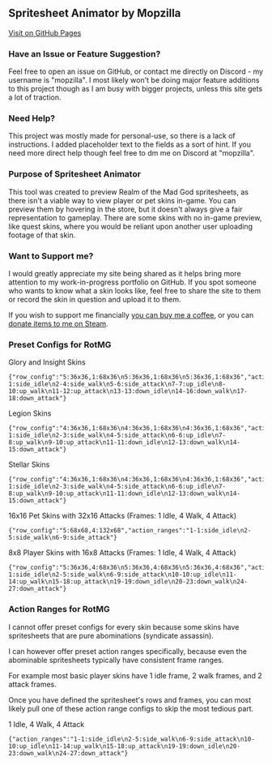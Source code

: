 ## Spritesheet Animator by Mopzilla
[Visit on GitHub Pages](https://mopzilla.github.io/SpritesheetAnimator/)

### Have an Issue or Feature Suggestion?
Feel free to open an issue on GitHub, or contact me directly on Discord - my username is "mopzilla".
I most likely won't be doing major feature additions to this project though as I am busy with bigger projects, unless this site gets a lot of traction.

### Need Help?
This project was mostly made for personal-use, so there is a lack of instructions. I added placeholder text to the fields as a sort of hint. If you need more direct help though feel free to dm me on Discord at "mopzilla".

### Purpose of Spritesheet Animator
This tool was created to preview Realm of the Mad God spritesheets, as there isn't a viable way to view player or pet skins in-game. You can preview them by hovering in the store, but it doesn't always give a fair representation to gameplay. There are some skins with no in-game preview, like quest skins, where you would be reliant upon another user uploading footage of that skin.

### Want to Support me?
I would greatly appreciate my site being shared as it helps bring more attention to my work-in-progress portfolio on GitHub. If you spot someone who wants to know what a skin looks like, feel free to share the site to them or record the skin in question and upload it to them.

If you wish to support me financially [you can buy me a coffee](https://buymeacoffee.com/mopzilla), or you can [donate items to me on Steam](https://steamcommunity.com/tradeoffer/new/?partner=118170564&token=r085WqK9).

### Preset Configs for RotMG
Glory and Insight Skins
```
{"row_config":"5:36x36,1:68x36\n5:36x36,1:68x36\n5:36x36,1:68x36","action_ranges":"1-1:side_idle\n2-4:side_walk\n5-6:side_attack\n7-7:up_idle\n8-10:up_walk\n11-12:up_attack\n13-13:down_idle\n14-16:down_walk\n17-18:down_attack"}
```

Legion Skins
```
{"row_config":"4:36x36,1:68x36\n4:36x36,1:68x36\n4:36x36,1:68x36","action_ranges":"1-1:side_idle\n2-3:side_walk\n4-5:side_attack\n6-6:up_idle\n7-8:up_walk\n9-10:up_attack\n11-11:down_idle\n12-13:down_walk\n14-15:down_attack"}
```

Stellar Skins
```
{"row_config":"4:36x36,1:68x36\n4:36x36,1:68x36\n4:36x36,1:68x36","action_ranges":"1-1:side_idle\n2-3:side_walk\n4-5:side_attack\n6-6:up_idle\n7-8:up_walk\n9-10:up_attack\n11-11:down_idle\n12-13:down_walk\n14-15:down_attack"}
```

16x16 Pet Skins with 32x16 Attacks (Frames: 1 Idle, 4 Walk, 4 Attack)
```
{"row_config":"5:68x68,4:132x68","action_ranges":"1-1:side_idle\n2-5:side_walk\n6-9:side_attack"}
```

8x8 Player Skins with 16x8 Attacks (Frames: 1 Idle, 4 Walk, 4 Attack)
```
{"row_config":"5:36x36,4:68x36\n5:36x36,4:68x36\n5:36x36,4:68x36","action_ranges":"1-1:side_idle\n2-5:side_walk\n6-9:side_attack\n10-10:up_idle\n11-14:up_walk\n15-18:up_attack\n19-19:down_idle\n20-23:down_walk\n24-27:down_attack"}
```

### Action Ranges for RotMG
I cannot offer preset configs for every skin because some skins have spritesheets that are pure abominations (syndicate assassin).

I can however offer preset action ranges specifically, because even the abominable spritesheets typically have consistent frame ranges.

For example most basic player skins have 1 idle frame, 2 walk frames, and 2 attack frames.

Once you have defined the spritesheet's rows and frames, you can most likely pull one of these action range configs to skip the most tedious part.


1 Idle, 4 Walk, 4 Attack
```
{"action_ranges":"1-1:side_idle\n2-5:side_walk\n6-9:side_attack\n10-10:up_idle\n11-14:up_walk\n15-18:up_attack\n19-19:down_idle\n20-23:down_walk\n24-27:down_attack"}
```
